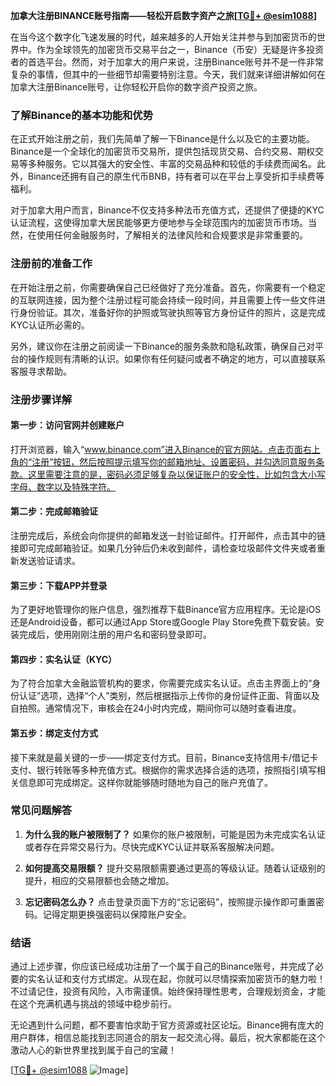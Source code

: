 **加拿大注册BINANCE账号指南——轻松开启数字资产之旅[[TG💪+ @esim1088](https://t.me/s/esim1088)]**

在当今这个数字化飞速发展的时代，越来越多的人开始关注并参与到加密货币的世界中。作为全球领先的加密货币交易平台之一，Binance（币安）无疑是许多投资者的首选平台。然而，对于加拿大的用户来说，注册Binance账号并不是一件非常复杂的事情，但其中的一些细节却需要特别注意。今天，我们就来详细讲解如何在加拿大注册Binance账号，让你轻松开启你的数字资产投资之旅。

### 了解Binance的基本功能和优势

在正式开始注册之前，我们先简单了解一下Binance是什么以及它的主要功能。Binance是一个全球化的加密货币交易所，提供包括现货交易、合约交易、期权交易等多种服务。它以其强大的安全性、丰富的交易品种和较低的手续费而闻名。此外，Binance还拥有自己的原生代币BNB，持有者可以在平台上享受折扣手续费等福利。

对于加拿大用户而言，Binance不仅支持多种法币充值方式，还提供了便捷的KYC认证流程，这使得加拿大居民能够更方便地参与全球范围内的加密货币市场。当然，在使用任何金融服务时，了解相关的法律风险和合规要求是非常重要的。

### 注册前的准备工作

在开始注册之前，你需要确保自己已经做好了充分准备。首先，你需要有一个稳定的互联网连接，因为整个注册过程可能会持续一段时间，并且需要上传一些文件进行身份验证。其次，准备好你的护照或驾驶执照等官方身份证件的照片，这是完成KYC认证所必需的。

另外，建议你在注册之前阅读一下Binance的服务条款和隐私政策，确保自己对平台的操作规则有清晰的认识。如果你有任何疑问或者不确定的地方，可以直接联系客服寻求帮助。

### 注册步骤详解

#### 第一步：访问官网并创建账户

打开浏览器，输入“www.binance.com”进入Binance的官方网站。点击页面右上角的“注册”按钮，然后按照提示填写你的邮箱地址、设置密码，并勾选同意服务条款。这里需要注意的是，密码必须足够复杂以保证账户的安全性，比如包含大小写字母、数字以及特殊字符。

#### 第二步：完成邮箱验证

注册完成后，系统会向你提供的邮箱发送一封验证邮件。打开邮件，点击其中的链接即可完成邮箱验证。如果几分钟后仍未收到邮件，请检查垃圾邮件文件夹或者重新发送验证请求。

#### 第三步：下载APP并登录

为了更好地管理你的账户信息，强烈推荐下载Binance官方应用程序。无论是iOS还是Android设备，都可以通过App Store或Google Play Store免费下载安装。安装完成后，使用刚刚注册的用户名和密码登录即可。

#### 第四步：实名认证（KYC）

为了符合加拿大金融监管机构的要求，你需要完成实名认证。点击主界面上的“身份认证”选项，选择“个人”类别，然后根据指示上传你的身份证件正面、背面以及自拍照。通常情况下，审核会在24小时内完成，期间你可以随时查看进度。

#### 第五步：绑定支付方式

接下来就是最关键的一步——绑定支付方式。目前，Binance支持信用卡/借记卡支付、银行转账等多种充值方式。根据你的需求选择合适的选项，按照指引填写相关信息即可完成绑定。这样你就能够随时随地为自己的账户充值了。

### 常见问题解答

1. **为什么我的账户被限制了？**
   如果你的账户被限制，可能是因为未完成实名认证或者存在异常交易行为。尽快完成KYC认证并联系客服解决问题。

2. **如何提高交易限额？**
   提升交易限额需要通过更高的等级认证。随着认证级别的提升，相应的交易限额也会随之增加。

3. **忘记密码怎么办？**
   点击登录页面下方的“忘记密码”，按照提示操作即可重置密码。记得定期更换强密码以保障账户安全。

### 结语

通过上述步骤，你应该已经成功注册了一个属于自己的Binance账号，并完成了必要的实名认证和支付方式绑定。从现在起，你就可以尽情探索加密货币的魅力啦！不过请记住，投资有风险，入市需谨慎。始终保持理性思考，合理规划资金，才能在这个充满机遇与挑战的领域中稳步前行。

无论遇到什么问题，都不要害怕求助于官方资源或社区论坛。Binance拥有庞大的用户群体，相信总能找到志同道合的朋友一起交流心得。最后，祝大家都能在这个激动人心的新世界里找到属于自己的宝藏！

[[TG💪+ @esim1088](https://t.me/s/esim1088) ![Image](https://i.postimg.cc/4NQfJmqS/Snipaste-2025-05-13-00-14-12.png)]